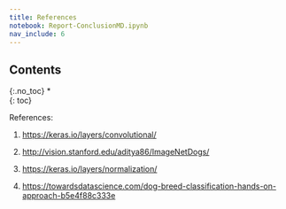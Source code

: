 ```yaml
---
title: References
notebook: Report-ConclusionMD.ipynb
nav_include: 6
---
```


## Contents
{:.no_toc}
*  
{: toc}




References:
1. https://keras.io/layers/convolutional/

2. http://vision.stanford.edu/aditya86/ImageNetDogs/
3. https://keras.io/layers/normalization/
4. https://towardsdatascience.com/dog-breed-classification-hands-on-approach-b5e4f88c333e

